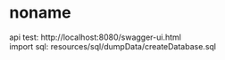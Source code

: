 # noname
api test: http://localhost:8080/swagger-ui.html <br>
import sql: resources/sql/dumpData/createDatabase.sql